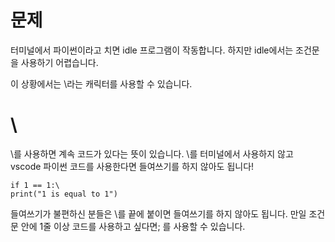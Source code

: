 # 문제
터미널에서 파이썬이라고 치면 idle 프로그램이 작동합니다. 하지만 idle에서는 조건문을 사용하기 어렵습니다.

이 상황에서는 \라는 캐릭터를 사용할 수 있습니다.

# \
\를 사용하면 계속 코드가 있다는 뜻이 있습니다. \를 터미널에서 사용하지 않고 vscode 파이썬 코드를 사용한다면 들여쓰기를 하지 않아도 됩니다!

```
if 1 == 1:\
print("1 is equal to 1")
```

들여쓰기가 불편하신 분들은 \를 끝에 붙이면 들여쓰기를 하지 않아도 됩니다. 만일 조건문 안에 1줄 이상 코드를 사용하고 싶다면; 를 사용할 수 있습니다.
